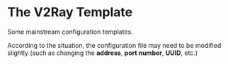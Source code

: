 # The V2Ray Template

Some mainstream configuration templates. 

According to the situation, the configuration file may need to be modified slightly (such as changing the **address**, **port number**, **UUID**, etc.)

